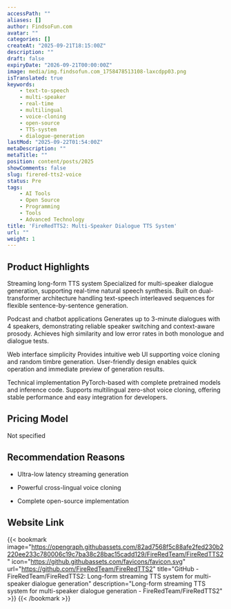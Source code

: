 ```yaml
---
accessPath: ""
aliases: []
author: FindsoFun.com
avatar: ""
categories: []
createAt: "2025-09-21T18:15:00Z"
description: ""
draft: false
expiryDate: "2026-09-21T00:00:00Z"
image: media/img.findsofun.com_1758478513108-laxcdpp03.png
isTranslated: true
keywords:
    - text-to-speech
    - multi-speaker
    - real-time
    - multilingual
    - voice-cloning
    - open-source
    - TTS-system
    - dialogue-generation
lastMod: "2025-09-22T01:54:00Z"
metaDescription: ""
metaTitle: ""
position: content/posts/2025
showComments: false
slug: firered-tts2-voice
status: Pre
tags:
    - AI Tools
    - Open Source
    - Programming
    - Tools
    - Advanced Technology
title: 'FireRedTTS2: Multi-Speaker Dialogue TTS System'
url: ""
weight: 1
---
```

## Product Highlights
Streaming long-form TTS system
Specialized for multi-speaker dialogue generation, supporting real-time natural speech synthesis. Built on dual-transformer architecture handling text-speech interleaved sequences for flexible sentence-by-sentence generation.

Podcast and chatbot applications
Generates up to 3-minute dialogues with 4 speakers, demonstrating reliable speaker switching and context-aware prosody. Achieves high similarity and low error rates in both monologue and dialogue tests.

Web interface simplicity
Provides intuitive web UI supporting voice cloning and random timbre generation. User-friendly design enables quick operation and immediate preview of generation results.

Technical implementation
PyTorch-based with complete pretrained models and inference code. Supports multilingual zero-shot voice cloning, offering stable performance and easy integration for developers.

## Pricing Model
<!--more-->Not specified

## Recommendation Reasons
- Ultra-low latency streaming generation

- Powerful cross-lingual voice cloning

- Complete open-source implementation

## Website Link
{{< bookmark image="https://opengraph.githubassets.com/82ad7568f5c88afe2fed230b2220ee233c780006c19c7ba38c28bac15cadd129/FireRedTeam/FireRedTTS2" icon="https://github.githubassets.com/favicons/favicon.svg" url="https://github.com/FireRedTeam/FireRedTTS2" title="GitHub - FireRedTeam/FireRedTTS2: Long-form streaming TTS system for multi-speaker dialogue generation" description="Long-form streaming TTS system for multi-speaker dialogue generation - FireRedTeam/FireRedTTS2" >}}
{{< /bookmark >}}

